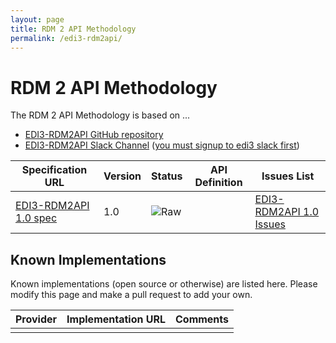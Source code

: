 ```yaml
---
layout: page
title: RDM 2 API Methodology
permalink: /edi3-rdm2api/
---
```


# RDM 2 API Methodology

The RDM 2 API Methodology is based on ...

* [EDI3-RDM2API GitHub repository](https://github.com/edi3/edi3-rdm2api)
* [EDI3-RDM2API Slack Channel](https://edi3.slack.com/messages/spec-rdm2api/) ([you must signup to edi3 slack first](https://chat.edi3.org/))

| Specification URL | Version | Status | API Definition | Issues List |
| ----------------- | ------  | ------ | -------------- | ----------- |
| [EDI3-RDM2API 1.0 spec](http://edi3.org/specs/edi3-rdm2api/1.0/) | 1.0 | ![Raw](http://rfc.unprotocols.org/spec:2/COSS/raw.svg) |  |  [EDI3-RDM2API 1.0 Issues](https://github.com/edi3/edi3-rdm2api/issues)  |

## Known Implementations

Known implementations (open source or otherwise) are listed here.  Please modify this page and make a pull request to add your own.

|Provider|Implementation URL|Comments|
|--------|------------------|--------|
|  |  |  |

